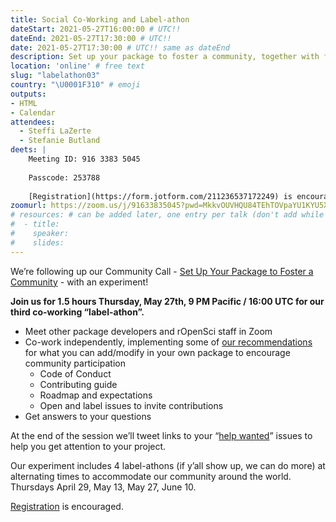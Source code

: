 ```yaml
---
title: Social Co-Working and Label-athon
dateStart: 2021-05-27T16:00:00 # UTC!!
dateEnd: 2021-05-27T17:30:00 # UTC!!
date: 2021-05-27T17:30:00 # UTC!! same as dateEnd
description: Set up your package to foster a community, together with friends
location: 'online' # free text
slug: "labelathon03"
country: "\U0001F310" # emoji
outputs: 
- HTML
- Calendar 
attendees:
  - Steffi LaZerte
  - Stefanie Butland
deets: |
    Meeting ID: 916 3383 5045
    
    Passcode: 253788
    
    [Registration](https://form.jotform.com/211236537172249) is encouraged.
zoomurl: https://zoom.us/j/91633835045?pwd=MkkvOUVHQU84TEhTOVpaYU1KYU5Xdz09
# resources: # can be added later, one entry per talk (don't add while still empty, add once there are resources)
#  - title: 
#    speaker: 
#    slides: 
---
```


We’re following up our Community Call - [Set Up Your Package to Foster a Community](/commcalls/apr2021-pkg-community/) - with an experiment!

**Join us for 1.5 hours Thursday, May 27th, 9 PM Pacific / 16:00 UTC for our third co-working “label-athon”.**

- Meet other package developers and rOpenSci staff in Zoom
- Co-work independently, implementing some of [our recommendations](/commcalls/apr2021-pkg-community/) for what you can add/modify in your own package to encourage community participation
  - Code of Conduct
  - Contributing guide 
  - Roadmap and expectations
  - Open and label issues to invite contributions
- Get answers to your questions

At the end of the session we’ll tweet links to your “[help wanted](https://github.com/search?q=org%3Aropensci+label%3A%22help+wanted%22+state%3Aopen&type=Issues)” issues to help you get attention to your project.

Our experiment includes 4 label-athons (if y’all show up, we can do more) at alternating times to accommodate our community around the world. Thursdays April 29, May 13, May 27, June 10.

[Registration](https://form.jotform.com/211236537172249) is encouraged.

